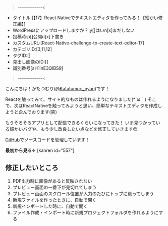 >------------<
- タイトル:[【17】React Nativeでテキストエディタを作ってみる！【細かい修正編】]
- WordPressにアップロードしますか？:y[]はいn[x]まだしない
- 投稿時:p[]公開d[x]下書き
- カスタムURL:[React-Native-challenge-to-create-text-editor-17]
- カテゴリID:[3,11,12]
- タグID:[]
- 見出し画像のID:[]
- 識別番号[aH1inE3QlBS9]
>------------<

<!-- ↓続き
[kanren id=""] -->

こんにちは！かたつむり([@Katatumuri_nyan](https://twitter.com/Katatumuri_nyan))です！

Reactを触ってみて、サイト的なものは作れるようになりました(*´ω｀)
そこで、次はReactNativeを触ってみようと思い、簡単なテキストエディタを作成しようと企んでおります(笑)

もうそろそろアプリとして配信できるくらいになってきた！
いま見つかっている細かいバグや、もう少し改良したい点などを修正していきます😊

[GitHub](https://github.com/katatumuri-maimai/snail_Markdown_TextEditor)でソースコードを管理しています！

**最初から見る↓**
[kanren id="557"]

<!-- **前回を見る↓**
[kanren id=""] -->


## 修正したいところ

1. PDF出力時に画像があると反映されない
2. プレビュー画面の一番下が見切れてしまう
3. プレビュー画面のスクロール位置が入力のたびにトップに戻ってしまう
4. 新規ファイルを作ったときに、自動で開く
5. 新規インポートした時に、自動で開く
6. ファイル作成・インポート時に新規プロジェクトフォルダを作れるようにする